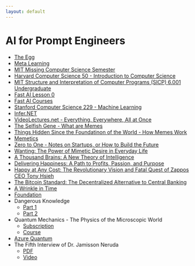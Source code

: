 ```yaml
---
layout: default
---
```


# AI for Prompt Engineers
- [The Egg](http://www.galactanet.com/oneoff/theegg_mod.html)
- [Meta Learning](https://rosmulski.gumroad.com/l/learn_machine_learning)
- [MIT Missing Computer Science Semester](https://missing.csail.mit.edu)
- [Harvard Computer Science 50 - Introduction to Computer Science](https://pll.harvard.edu/course/cs50-introduction-computer-science)
- [MIT Structure and Interpretation of Computer Programs (SICP) 6.001 Undergraduate](https://ocw.mit.edu/courses/6-001-structure-and-interpretation-of-computer-programs-spring-2005/video_galleries/video-lectures)
- [Fast AI Lesson 0](https://www.youtube.com/watch?v=gGxe2mN3kAg)
- [Fast AI Courses](https://course.fast.ai)
- [Stanford Computer Science 229 - Machine Learning](https://see.stanford.edu/Course/CS229)
- [Infer.NET](https://github.com/dotnet/infer)
- [VideoLectures.net - Everything, Everywhere, All at Once](http://videolectures.net)
- [The Selfish Gene - What are Memes](https://www.amazon.com/Selfish-Gene-Richard-Dawkins/dp/0199291144)
- [Things Hidden Since the Foundatinon of the World - How Memes Work](https://www.amazon.com/Things-Hidden-Since-Foundation-World-ebook/dp/B0C6TWDPMR)
- [Memetics](https://en.wikipedia.org/wiki/Memetics)
- [Zero to One - Notes on Startups, or How to Build the Future](https://www.amazon.com/Zero-One-Notes-Startups-Future-ebook/dp/B00J6YBOFQ)
- [Wanting: The Power of Mimetic Desire in Everyday Life](https://www.amazon.com/gp/product/1250262488)
- [A Thousand Brains: A New Theory of Intelligence](https://www.amazon.com/gp/product/1541675819)
- [Delivering Happiness: A Path to Profits, Passion, and Purpose](https://www.amazon.com/Delivering-Happiness-Profits-Passion-Purpose-ebook/dp/B003JTHXN6)
- [Happy at Any Cost: The Revolutionary Vision and Fatal Quest of Zappos CEO Tony Hsieh](https://www.amazon.com/Happy-Any-Cost-Revolutionary-Vision/dp/B09GW9GDGC)
- [The Bitcoin Standard: The Decentralized Alternative to Central Banking](https://www.amazon.com/gp/product/1119473861)
- [A Wrinkle in Time](https://www.amazon.com/Wrinkle-Time-Archival-Author-Quintet/dp/B07JHTMZFX)
- [Foundation](https://www.amazon.com/Foundation-Isaac-Asimov-audiobook/dp/B003IF37TK)
- Dangerous Knowledge
  - [Part 1](https://tpb.party/torrent/4235405/BBC_Dangerous_Knowledge_1of2_2007_DVBC_XviD_MP3)
  - [Part 2](https://tpb.party/torrent/4235408/BBC_Dangerous_Knowledge_2of2_2007_DVBC_XviD_MP3)
- Quantum Mechanics - The Physics of the Microscopic World
  - [Subscription](https://www.wondrium.com/quantum-mechanics)
  - [Course](https://www.thegreatcourses.com/courses/quantum-mechanics-the-physics-of-the-microscopic-world)
- [Azure Quantum](https://learn.microsoft.com/en-us/azure/quantum/install-overview-qdk)
- The Fifth Interview of Dr. Jamisson Neruda
  - [PDF](https://www.wingmakers.com/wp-content/uploads/2014/04/The-Fifth-Interview-of-Dr.-Neruda1.pdf)
  - [Video](https://www.youtube.com/watch?v=2iU_0mdCZac)
